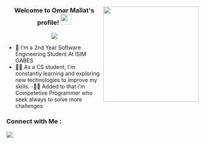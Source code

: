 #
<img width="250" align="right" src="https://c.tenor.com/_DOBjnGspYAAAAAM/code-coding.gif">

<h3 align="center">
  Welcome to Omar Mallat's profile!
  <img src="https://media.giphy.com/media/hvRJCLFzcasrR4ia7z/giphy.gif" width="28">
</h3>

<!-- Typing SVG by DenverCoder1 - https://github.com/DenverCoder1/readme-typing-svg -->
<p align="center">
  <a href="https://github.com/DenverCoder1/readme-typing-svg"><img src="https://readme-typing-svg.herokuapp.com/?lines=Software%20Engineering%20Enthusiast;Always%20learning%20new%20things&font=Fira%20Code&center=true&width=440&height=45&color=f75c7e&vCenter=true&size=22"></a>
</p> 

- 🏢 I'm a 2nd Year Software Engineering Student At ISIM GABES 
- 👨‍💻 As a CS student, I'm constantly learning and exploring new technologies to improve my skills.
-👨‍💻 Added to that i'm Competetive Programmer who seek always to solve more challenges 


### Connect with Me :

<a href="https://[https://www.linkedin.com/in/omar-mallat-8157951a6/](https://www.linkedin.com/in/omar-mallat-8157951a6/)"><img src="https://img.shields.io/badge/-Omar%20Mallat-0077B5?style=for-the-badge&logo=Linkedin&logoColor=white"/></a>

